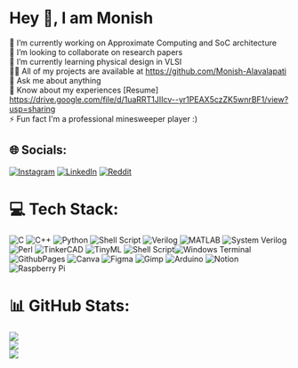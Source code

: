 # Hey 👋, I am Monish 
🔭 I’m currently working on Approximate Computing and SoC architecture<br>👯 I’m looking to collaborate on research papers<br>🌱 I’m currently learning physical design in VLSI<br>👨‍💻 All of my projects are available at https://github.com/Monish-Alavalapati<br>💬 Ask me about anything<br>📄 Know about my experiences [Resume] https://drive.google.com/file/d/1uaRRT1JIIcv--yr1PEAX5czZK5wnrBF1/view?usp=sharing<br>⚡ Fun fact I'm a professional minesweeper player :)


## 🌐 Socials:
[![Instagram](https://img.shields.io/badge/Instagram-%23E4405F.svg?logo=Instagram&logoColor=white)](https://instagram.com/monish_642) [![LinkedIn](https://img.shields.io/badge/LinkedIn-%230077B5.svg?logo=linkedin&logoColor=white)](https://linkedin.com/in/monishalavalapati) [![Reddit](https://img.shields.io/badge/Reddit-%23FF4500.svg?logo=Reddit&logoColor=white)](https://reddit.com/user/remissvampire) 

# 💻 Tech Stack:
![C](https://img.shields.io/badge/c-%2300599C.svg?style=flat&logo=c&logoColor=white) ![C++](https://img.shields.io/badge/c++-%2300599C.svg?style=flat&logo=c%2B%2B&logoColor=white) ![Python](https://img.shields.io/badge/python-3670A0?style=flat&logo=python&logoColor=ffdd54) ![Shell Script](https://img.shields.io/badge/shell_script-%23121011.svg?style=flat&logo=gnu-bash&logoColor=white) ![Verilog](https://img.shields.io/badge/Verilog-black?style=flat&logo=v&logoColor=%235D87BF) ![MATLAB](https://img.shields.io/badge/MATLAB-black?style=flat&logo=Monster&logoColor=%236D4C9F) ![System Verilog](https://img.shields.io/badge/System_Verilog-black?style=flat&logo=v&logoColor=%23019733) ![Perl](https://img.shields.io/badge/Perl-grey?style=flat&logo=perl&logoColor=red) ![TinkerCAD](https://img.shields.io/badge/TinkerCAD-black?style=flat&logo=tinkercad&logoColor=white) ![TinyML](https://img.shields.io/badge/Edge_Impulse-black?style=flat&logo=edge%20impulse&logoColor=%233B47C2
) ![Shell Script](https://img.shields.io/badge/shell_script-%23121011.svg?style=flat&logo=gnu-bash&logoColor=white)![Windows Terminal](https://img.shields.io/badge/Windows%20Terminal-%234D4D4D.svg?style=flat&logo=windows-terminal&logoColor=white) ![GithubPages](https://img.shields.io/badge/github%20pages-121013?style=flat&logo=github&logoColor=white) ![Canva](https://img.shields.io/badge/Canva-%2300C4CC.svg?style=flat&logo=Canva&logoColor=white) ![Figma](https://img.shields.io/badge/figma-%23F24E1E.svg?style=flat&logo=figma&logoColor=white) ![Gimp](https://img.shields.io/badge/Gimp-657D8B?style=flat&logo=gimp&logoColor=FFFFFF) ![Arduino](https://img.shields.io/badge/-Arduino-00979D?style=flat&logo=Arduino&logoColor=white) ![Notion](https://img.shields.io/badge/Notion-%23000000.svg?style=flat&logo=notion&logoColor=white) ![Raspberry Pi](https://img.shields.io/badge/-RaspberryPi-C51A4A?style=flat&logo=Raspberry-Pi)
# 📊 GitHub Stats:
![](https://github-readme-stats.vercel.app/api?username=Monish-Alavalapati&theme=dark&hide_border=false&include_all_commits=false&count_private=true)<br/>
![](https://github-readme-streak-stats.herokuapp.com/?user=Monish-Alavalapati&theme=dark&hide_border=false)<br/>
![](https://github-readme-stats.vercel.app/api/top-langs/?username=Monish-Alavalapati&theme=dark&hide_border=false&include_all_commits=false&count_private=true&layout=compact)
